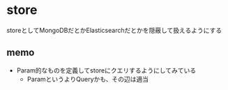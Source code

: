 # store

storeとしてMongoDBだとかElasticsearchだとかを隠蔽して扱えるようにする

## memo

- Param的なものを定義してstoreにクエリするようにしてみている
  - ParamというよりQueryかも、その辺は適当
